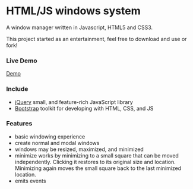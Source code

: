 # HTML/JS windows system

A window manager written in Javascript, HTML5 and CSS3.

This project started as an entertainment, feel free to download and use or fork!

### Live Demo ###

[Demo](https://mazius.org)

### Include ###

* [jQuery](http://jquery.com/) small, and feature-rich JavaScript library
* [Bootstrap](http://getbootstrap.com) toolkit for developing with HTML, CSS, and JS

### Features ###

* basic windowing experience
* create normal and modal windows
* windows may be resized, maximized, and minimized
* minimize works by minimizing to a small square that can be moved independently. Clicking it restores to its original size and location. Minimizing again moves the small square back to the last minimized location.
* emits events

